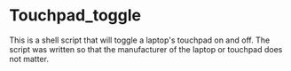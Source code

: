 # Touchpad_toggle

This is a shell script that will toggle a laptop's touchpad on and off. The script was written so that the manufacturer of the laptop or touchpad does not matter. 